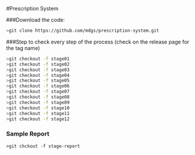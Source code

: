 #Prescription System


###Download the code:
```bash
>git clone https://github.com/mdgs/prescription-system.git
```

###Step to check every step of the process (check on the release page for the tag name)
```bash
>git checkout -f stage01
>git checkout -f stage02
>git checkout -f stage03
>git checkout -f stage04
>git checkout -f stage05
>git checkout -f stage06
>git checkout -f stage07
>git checkout -f stage08
>git checkout -f stage09
>git checkout -f stage10
>git checkout -f stage11
>git checkout -f stage12
```

### Sample Report
```
>git chckout -f stage-report
```
